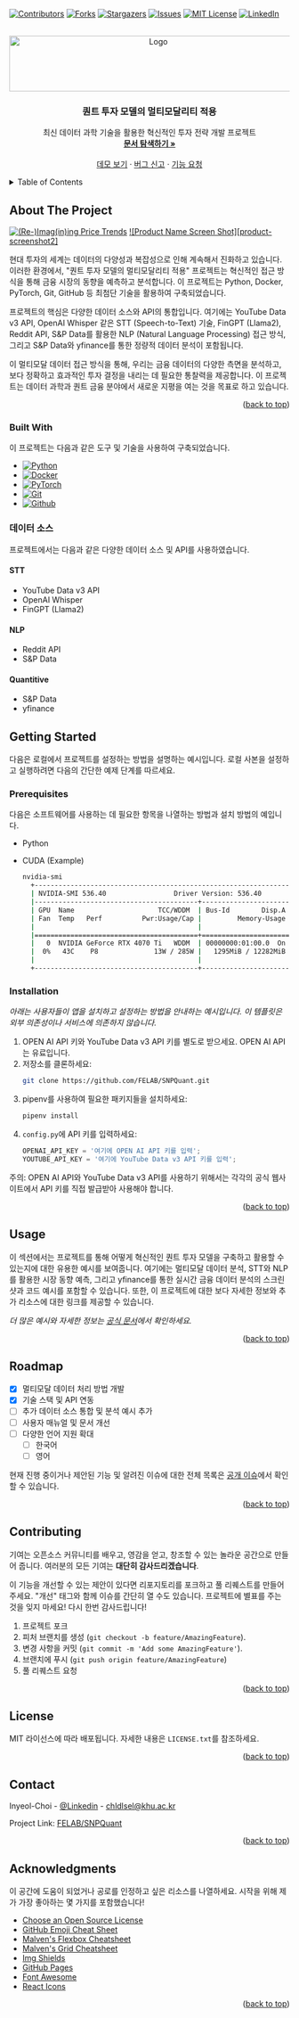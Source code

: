 <a name="readme-top"></a>



<!-- PROJECT SHIELDS -->
<!--
*** I'm using markdown "reference style" links for readability.
*** Reference links are enclosed in brackets [ ] instead of parentheses ( ).
*** See the bottom of this document for the declaration of the reference variables
*** for contributors-url, forks-url, etc. This is an optional, concise syntax you may use.
*** https://www.markdownguide.org/basic-syntax/#reference-style-links
-->
[![Contributors][contributors-shield]][contributors-url]
[![Forks][forks-shield]][forks-url]
[![Stargazers][stars-shield]][stars-url]
[![Issues][issues-shield]][issues-url]
[![MIT License][license-shield]][license-url]
[![LinkedIn][linkedin-shield]][linkedin-url]



<!-- PROJECT LOGO -->
<br />
<div align="center">
  <a href="https://github.com/FELAB-KHU/SNPQuant">
    <img src="_img/Felab_logo 2.png" alt="Logo" width="520" height="100">
  </a>

  <h3 align="center">퀀트 투자 모델의 멀티모달리티 적용</h3>

  <p align="center">
    최신 데이터 과학 기술을 활용한 혁신적인 투자 전략 개발 프로젝트
    <br />
    <a href="https://choiinyeol.github.io/posts/S&PQuantitativeInvestmentModelDevelopmentCompetitionReport"><strong>문서 탐색하기 »</strong></a>
    <br />
    <br />
    <a href="https://github.com/FELAB-KHU/SNPQuant">데모 보기</a>
    ·
    <a href="https://github.com/FELAB-KHU/SNPQuant/issues">버그 신고</a>
    ·
    <a href="https://github.com/FELAB-KHU/SNPQuant/issues">기능 요청</a>
  </p>
</div>


<!-- TABLE OF CONTENTS -->
<details>
  <summary>Table of Contents</summary>
  <ol>
    <li>
      <a href="#about-the-project">About The Project</a>
      <ul>
        <li><a href="#built-with">Built With</a></li>
      </ul>
    </li>
    <li>
      <a href="#getting-started">Getting Started</a>
      <ul>
        <li><a href="#prerequisites">Prerequisites</a></li>
        <li><a href="#installation">Installation</a></li>
      </ul>
    </li>
    <li><a href="#usage">Usage</a></li>
    <li><a href="#roadmap">Roadmap</a></li>
    <li><a href="#contributing">Contributing</a></li>
    <li><a href="#license">License</a></li>
    <li><a href="#contact">Contact</a></li>
    <li><a href="#acknowledgments">Acknowledgments</a></li>
  </ol>
</details>



<!-- ABOUT THE PROJECT -->
## About The Project

[![(Re-)Imag(in)ing Price Trends][product-screenshot]](https://onlinelibrary.wiley.com/doi/10.1111/jofi.13268)
[![Product Name Screen Shot][product-screenshot2]](https://github.com/AI4Finance-Foundation/FinGPT)

현대 투자의 세계는 데이터의 다양성과 복잡성으로 인해 계속해서 진화하고 있습니다. 이러한 환경에서, "퀀트 투자 모델의 멀티모달리티 적용" 프로젝트는 혁신적인 접근 방식을 통해 금융 시장의 동향을 예측하고 분석합니다. 이 프로젝트는 Python, Docker, PyTorch, Git, GitHub 등 최첨단 기술을 활용하여 구축되었습니다.

프로젝트의 핵심은 다양한 데이터 소스와 API의 통합입니다. 여기에는 YouTube Data v3 API, OpenAI Whisper 같은 STT (Speech-to-Text) 기술, FinGPT (Llama2), Reddit API, S&P Data를 활용한 NLP (Natural Language Processing) 접근 방식, 그리고 S&P Data와 yfinance를 통한 정량적 데이터 분석이 포함됩니다.

이 멀티모달 데이터 접근 방식을 통해, 우리는 금융 데이터의 다양한 측면을 분석하고, 보다 정확하고 효과적인 투자 결정을 내리는 데 필요한 통찰력을 제공합니다. 이 프로젝트는 데이터 과학과 퀀트 금융 분야에서 새로운 지평을 여는 것을 목표로 하고 있습니다.

<p align="right">(<a href="#readme-top">back to top</a>)</p>


### Built With

이 프로젝트는 다음과 같은 도구 및 기술을 사용하여 구축되었습니다.

* [![Python][Python-shield]][Python-url]
* [![Docker][Docker-shield]][Docker-url]
* [![PyTorch][PyTorch-shield]][PyTorch-url]
* [![Git][Git-shield]][Git-url]
* [![Github][Github-shield]][Github-url]


### 데이터 소스

프로젝트에서는 다음과 같은 다양한 데이터 소스 및 API를 사용하였습니다.

#### STT
* YouTube Data v3 API
* OpenAI Whisper
* FinGPT (Llama2)

#### NLP
* Reddit API
* S&P Data

#### Quantitive
* S&P Data
* yfinance


<!-- GETTING STARTED -->
## Getting Started

다음은 로컬에서 프로젝트를 설정하는 방법을 설명하는 예시입니다.
로컬 사본을 설정하고 실행하려면 다음의 간단한 예제 단계를 따르세요.

### Prerequisites

다음은 소프트웨어를 사용하는 데 필요한 항목을 나열하는 방법과 설치 방법의 예입니다.
* Python
* CUDA (Example)

  ```sh
  nvidia-smi
    +---------------------------------------------------------------------------------------+
    | NVIDIA-SMI 536.40                 Driver Version: 536.40       CUDA Version: 12.2     |
    |-----------------------------------------+----------------------+----------------------+
    | GPU  Name                     TCC/WDDM  | Bus-Id        Disp.A | Volatile Uncorr. ECC |
    | Fan  Temp   Perf          Pwr:Usage/Cap |         Memory-Usage | GPU-Util  Compute M. |
    |                                         |                      |               MIG M. |
    |=========================================+======================+======================|
    |   0  NVIDIA GeForce RTX 4070 Ti   WDDM  | 00000000:01:00.0  On |                  N/A |
    |  0%   43C    P8              13W / 285W |   1295MiB / 12282MiB |     24%      Default |
    |                                         |                      |                  N/A |
    +-----------------------------------------+----------------------+----------------------+
  ```

### Installation

_아래는 사용자들이 앱을 설치하고 설정하는 방법을 안내하는 예시입니다. 이 템플릿은 외부 의존성이나 서비스에 의존하지 않습니다._

1. OPEN AI API 키와 YouTube Data v3 API 키를 별도로 받으세요. OPEN AI API는 유료입니다.
2. 저장소를 클론하세요:
   ```sh
   git clone https://github.com/FELAB/SNPQuant.git
   ```
3. pipenv를 사용하여 필요한 패키지들을 설치하세요:
   ```sh
   pipenv install
   ```
4. `config.py`에 API 키를 입력하세요:
   ```py
   OPENAI_API_KEY = '여기에 OPEN AI API 키를 입력';
   YOUTUBE_API_KEY = '여기에 YouTube Data v3 API 키를 입력';
   ```

주의: OPEN AI API와 YouTube Data v3 API를 사용하기 위해서는 각각의 공식 웹사이트에서 API 키를 직접 발급받아 사용해야 합니다.

<p align="right">(<a href="#readme-top">back to top</a>)</p>



<!-- USAGE EXAMPLES -->
## Usage

이 섹션에서는 프로젝트를 통해 어떻게 혁신적인 퀀트 투자 모델을 구축하고 활용할 수 있는지에 대한 유용한 예시를 보여줍니다. 여기에는 멀티모달 데이터 분석, STT와 NLP를 활용한 시장 동향 예측, 그리고 yfinance를 통한 실시간 금융 데이터 분석의 스크린샷과 코드 예시를 포함할 수 있습니다. 또한, 이 프로젝트에 대한 보다 자세한 정보와 추가 리소스에 대한 링크를 제공할 수 있습니다.

_더 많은 예시와 자세한 정보는 [공식 문서](https://example.com)에서 확인하세요._

<p align="right">(<a href="#readme-top">back to top</a>)</p>


<!-- ROADMAP -->
## Roadmap

- [x] 멀티모달 데이터 처리 방법 개발
- [x] 기술 스택 및 API 연동
- [ ] 추가 데이터 소스 통합 및 분석 예시 추가
- [ ] 사용자 매뉴얼 및 문서 개선
- [ ] 다양한 언어 지원 확대
    - [ ] 한국어
    - [ ] 영어

현재 진행 중이거나 제안된 기능 및 알려진 이슈에 대한 전체 목록은 [공개 이슈](https://github.com/othneildrew/Best-README-Template/issues)에서 확인할 수 있습니다.

<p align="right">(<a href="#readme-top">back to top</a>)</p>



<!-- CONTRIBUTING -->
## Contributing

기여는 오픈소스 커뮤니티를 배우고, 영감을 얻고, 창조할 수 있는 놀라운 공간으로 만들어 줍니다. 여러분의 모든 기여는 **대단히 감사드리겠습니다**.

이 기능을 개선할 수 있는 제안이 있다면 리포지토리를 포크하고 풀 리퀘스트를 만들어 주세요. "개선" 태그와 함께 이슈를 간단히 열 수도 있습니다.
프로젝트에 별표를 주는 것을 잊지 마세요! 다시 한번 감사드립니다!

1. 프로젝트 포크
2. 피처 브랜치를 생성 (`git checkout -b feature/AmazingFeature`).
3. 변경 사항을 커밋 (`git commit -m 'Add some AmazingFeature'`).
4. 브랜치에 푸시 (`git push origin feature/AmazingFeature`)
5. 풀 리퀘스트 요청

<p align="right">(<a href="#readme-top">back to top</a>)</p>



<!-- LICENSE -->
## License

MIT 라이선스에 따라 배포됩니다. 자세한 내용은 `LICENSE.txt`를 참조하세요.

<p align="right">(<a href="#readme-top">back to top</a>)</p>



<!-- CONTACT -->
## Contact

Inyeol-Choi - [@Linkedin](https://www.linkedin.com/in/in-yeol-choi-98b21b26b/) - chldlsel@khu.ac.kr

Project Link: [FELAB/SNPQuant](https://github.com/FELAB-KHU/SNPQuant)

<p align="right">(<a href="#readme-top">back to top</a>)</p>



<!-- ACKNOWLEDGMENTS -->
## Acknowledgments

이 공간에 도움이 되었거나 공로를 인정하고 싶은 리소스를 나열하세요. 시작을 위해 제가 가장 좋아하는 몇 가지를 포함했습니다!

* [Choose an Open Source License](https://choosealicense.com)
* [GitHub Emoji Cheat Sheet](https://www.webpagefx.com/tools/emoji-cheat-sheet)
* [Malven's Flexbox Cheatsheet](https://flexbox.malven.co/)
* [Malven's Grid Cheatsheet](https://grid.malven.co/)
* [Img Shields](https://shields.io)
* [GitHub Pages](https://pages.github.com)
* [Font Awesome](https://fontawesome.com)
* [React Icons](https://react-icons.github.io/react-icons/search)

<p align="right">(<a href="#readme-top">back to top</a>)</p>



<!-- MARKDOWN LINKS & _img -->
<!-- https://www.markdownguide.org/basic-syntax/#reference-style-links -->
[contributors-shield]: https://img.shields.io/github/contributors/othneildrew/Best-README-Template.svg?style=for-the-badge
[contributors-url]: https://github.com/FELAB-KHU/SNPQuant/graphs/contributors
[forks-shield]: https://img.shields.io/github/forks/othneildrew/Best-README-Template.svg?style=for-the-badge
[forks-url]: https://github.com/FELAB-KHU/SNPQuant/network/members
[stars-shield]: https://img.shields.io/github/stars/othneildrew/Best-README-Template.svg?style=for-the-badge
[stars-url]: https://github.com/FELAB-KHU/SNPQuant/stargazers
[issues-shield]: https://img.shields.io/github/issues/othneildrew/Best-README-Template.svg?style=for-the-badge
[issues-url]: https://github.com/FELAB-KHU/SNPQuant/issues
[license-shield]: https://img.shields.io/github/license/othneildrew/Best-README-Template.svg?style=for-the-badge
[license-url]: https://github.com/FELAB-KHU/SNPQuant/blob/master/LICENSE.txt
[linkedin-shield]: https://img.shields.io/badge/-LinkedIn-black.svg?style=for-the-badge&logo=linkedin&colorB=555
[linkedin-url]: https://www.linkedin.com/in/in-yeol-choi-98b21b26b/
[product-screenshot]: _img/multimodal.png

<!-- MARKDOWN LINKS & _img -->
[Python-shield]: https://img.shields.io/badge/Python-3776AB?style=flat-square&logo=Python&logoColor=white
[Python-url]: https://python.org

[Git-shield]: https://img.shields.io/badge/Git-F05032?style=flat-square&logo=git&logoColor=white
[Git-url]: https://git-scm.com

[Github-shield]: https://img.shields.io/badge/GitHub-181717?style=flat-square&logo=GitHub&logoColor=white
[Github-url]: https://github.com

[PyTorch-shield]: https://img.shields.io/badge/PyTorch-%23EE4C2C.svg?style=for-the-badge&logo=PyTorch&logoColor=white
[PyTorch-url]: https://pytorch.org

[Docker-shield]: https://img.shields.io/badge/Docker-2496ED?style=flat-square&logo=Docker&logoColor=white
[Docker-url]: https://docker.com




